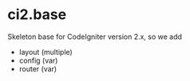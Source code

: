# ci2.base
Skeleton base for CodeIgniter version 2.x, so we add
* layout (multiple)
* config (var)
* router (var)
